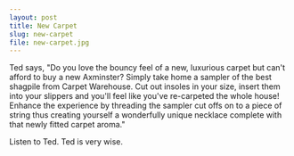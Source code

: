 ```yaml
---
layout: post
title: New Carpet
slug: new-carpet
file: new-carpet.jpg
---
```


<p>Ted says, &quot;Do you love the bouncy feel of a new, luxurious carpet but can&#39;t afford to buy a new Axminster?
Simply take home a sampler of the best shagpile from Carpet Warehouse. Cut out insoles in your size, insert them into your slippers and you&#39;ll feel like you&#39;ve re-carpeted the whole house! Enhance the experience by threading the sampler cut offs on to a piece of string thus creating yourself a wonderfully unique necklace complete with that newly fitted carpet aroma.&quot;</p>

<p>Listen to Ted. Ted is very wise.</p>